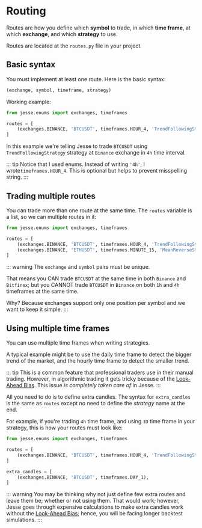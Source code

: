 # Routing

Routes are how you define which **symbol** to trade, in which **time frame**, at which **exchange**, and which **strategy** to use.

Routes are located at the `routes.py` file in your project. 

## Basic syntax

You must implement at least one route. Here is the basic syntax:

```py
(exchange, symbol, timeframe, strategy)
```

Working example:

```py
from jesse.enums import exchanges, timeframes

routes = [
    (exchanges.BINANCE, 'BTCUSDT', timeframes.HOUR_4, 'TrendFollowingStrategy'),
]
```

In this example we're telling Jesse to trade `BTCUSDT` using `TrendFollowingStrategy` strategy at `Binance` exchange in `4h` time interval.

::: tip
Notice that I used enums. Instead of writing `'4h'`, I wrote`timeframes.HOUR_4`. This is optional but helps to prevent misspelling string.
:::

## Trading multiple routes

You can trade more than one route at the same time. The `routes` variable is a list, so we can multiple routes in it:

```py
from jesse.enums import exchanges, timeframes

routes = [
    (exchanges.BINANCE, 'BTCUSDT', timeframes.HOUR_4, 'TrendFollowingStrategy'),
    (exchanges.BINANCE, 'ETHUSDT', timeframes.MINUTE_15, 'MeanReverseStrategy'),
]
```

::: warning
The `exchange` and `symbol` pairs must be unique.

That means you CAN trade `BTCUSDT` at the same time in both `Binance` and `Bitfinex`; but you CANNOT trade `BTCUSDT` in `Binance` on both `1h` and `4h` timeframes at the same time.

Why? Because exchanges support only one position per symbol and we want to keep it simple.
:::

## Using multiple time frames

You can use multiple time frames when writing strategies.

A typical example might be to use the daily time frame to detect the bigger trend of the market, and the hourly time frame to detect the smaller trend.

::: tip
This is a common feature that professional traders use in their manual trading. However, in algorithmic trading it gets tricky because of the [Look-Ahead Bias](https://www.investopedia.com/terms/l/lookaheadbias.asp). This issue _is completely taken care of_ in Jesse.
:::

All you need to do is to define extra candles. The syntax for `extra_candles` is the same as `routes` except no need to define the _strategy_ name at the end.

For example, if you're trading `4h` time frame, and using `1D` time frame in your strategy, this is how your routes must look like:

```py
from jesse.enums import exchanges, timeframes

routes = [
    (exchanges.BINANCE, 'BTCUSDT', timeframes.HOUR_4, 'TrendFollowingStrategy'),
]

extra_candles = [
    (exchanges.BINANCE, 'BTCUSDT', timeframes.DAY_1),
]
```

::: warning
You may be thinking why not just define few extra routes and leave them be; whether or not using them. That would work; however, Jesse goes through expensive calculations to make extra candles work without the [Look-Ahead Bias](https://www.investopedia.com/terms/l/lookaheadbias.asp); hence, you will be facing longer backtest simulations.
:::
